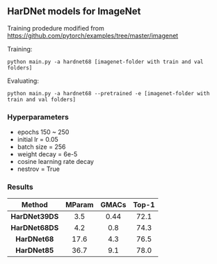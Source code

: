 ## HarDNet models for ImageNet 

Training prodedure modified from https://github.com/pytorch/examples/tree/master/imagenet

Training:
```
python main.py -a hardnet68 [imagenet-folder with train and val folders]
```

Evaluating:
```
python main.py -a hardnet68 --pretrained -e [imagenet-folder with train and val folders]
```

### Hyperparameters
- epochs 150 ~ 250
- initial lr = 0.05
- batch size = 256
- weight decay = 6e-5
- cosine learning rate decay
- nestrov = True

### Results

| Method | MParam | GMACs | Top-1 | 
| :---: | :---:  | :---:  | :---:  | 
| **HarDNet39DS** | 3.5  | 0.44 | 72.1 | 
| **HarDNet68DS** | 4.2  | 0.8  | 74.3 | 
| **HarDNet68**   | 17.6 | 4.3  | 76.5 | 
| **HarDNet85**   | 36.7 | 9.1  | 78.0 | 
